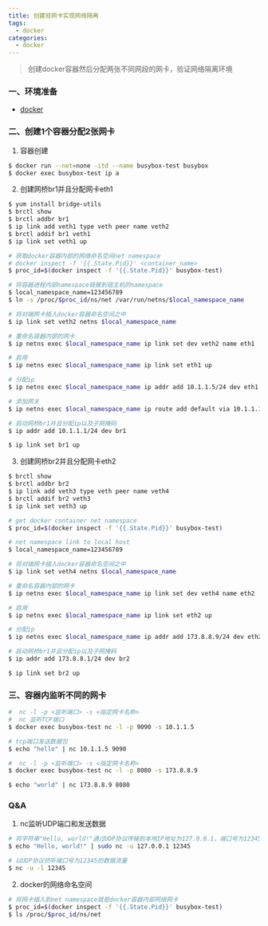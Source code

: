 ```yaml
---
title: 创建双网卡实现网络隔离
tags:
  - docker
categories:
  - docker
---
```


> 创建docker容器然后分配两张不同网段的网卡，验证网络隔离环境

### 一、环境准备

- [docker](https://weiqiangxu.github.io/2023/04/18/%E8%AF%AD%E9%9B%80k8s%E5%9F%BA%E7%A1%80%E5%85%A5%E9%97%A8/docker%E7%A6%BB%E7%BA%BF%E5%AE%89%E8%A3%85/)

### 二、创建1个容器分配2张网卡

1. 容器创建

``` bash
$ docker run --net=none -itd --name busybox-test busybox
$ docker exec busybox-test ip a
```

2. 创建网桥br1并且分配网卡eth1

``` bash
$ yum install bridge-utils
$ brctl show
$ brctl addbr br1
$ ip link add veth1 type veth peer name veth2
$ brctl addif br1 veth1
$ ip link set veth1 up

# 获取docker容器内部的网络命名空间net namespace
# docker inspect -f '{{.State.Pid}}' <container_name>
$ proc_id=$(docker inspect -f '{{.State.Pid}}' busybox-test)

# 将容器进程内部namespace链接到宿主机的namespace
$ local_namespace_name=123456789
$ ln -s /proc/$proc_id/ns/net /var/run/netns/$local_namespace_name

# 将对端网卡插入docker容器命名空间之中
$ ip link set veth2 netns $local_namespace_name

# 重命名容器内部的网卡
$ ip netns exec $local_namespace_name ip link set dev veth2 name eth1

# 启用
$ ip netns exec $local_namespace_name ip link set eth1 up

# 分配ip
$ ip netns exec $local_namespace_name ip addr add 10.1.1.5/24 dev eth1

# 添加网关
$ ip netns exec $local_namespace_name ip route add default via 10.1.1.1

# 启动网桥br1并且分配ip以及子网掩码
$ ip addr add 10.1.1.1/24 dev br1

$ ip link set br1 up
```

3. 创建网桥br2并且分配网卡eth2

``` bash
$ brctl show
$ brctl addbr br2
$ ip link add veth3 type veth peer name veth4
$ brctl addif br2 veth3
$ ip link set veth3 up

# get docker container net namespace
$ proc_id=$(docker inspect -f '{{.State.Pid}}' busybox-test)

# net namespace link to local host
$ local_namespace_name=123456789

# 将对端网卡插入docker容器命名空间之中
$ ip link set veth4 netns $local_namespace_name

# 重命名容器内部的网卡
$ ip netns exec $local_namespace_name ip link set dev veth4 name eth2

# 启用
$ ip netns exec $local_namespace_name ip link set eth2 up

# 分配ip
$ ip netns exec $local_namespace_name ip addr add 173.8.8.9/24 dev eth2

# 启动网桥br1并且分配ip以及子网掩码
$ ip addr add 173.8.8.1/24 dev br2

$ ip link set br2 up
```

### 三、容器内监听不同的网卡

``` bash
#  nc -l -p <监听端口> -s <指定网卡名称>
#  nc 监听TCP端口
$ docker exec busybox-test nc -l -p 9090 -s 10.1.1.5

# tcp端口发送数据包
$ echo "hello" | nc 10.1.1.5 9090
```

``` bash
#  nc -l -p <监听端口> -s <指定网卡名称>
$ docker exec busybox-test nc -l -p 8080 -s 173.8.8.9

$ echo "world" | nc 173.8.8.9 8080
```

### Q&A

1. nc监听UDP端口和发送数据

``` bash
# 将字符串"Hello, world!"通过UDP协议传输到本地IP地址为127.0.0.1，端口号为12345的主机上
$ echo "Hello, world!" | sudo nc -u 127.0.0.1 12345

# 以UDP协议侦听端口号为12345的数据流量
$ nc -u -l 12345
```

2. docker的网络命名空间

``` bash
# 将网卡插入到net namespace就是docker容器内部网络网卡
$ proc_id=$(docker inspect -f '{{.State.Pid}}' busybox-test)
$ ls /proc/$proc_id/ns/net
```